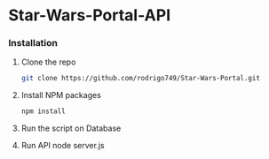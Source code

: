 # Star-Wars-Portal-API

### Installation
1. Clone the repo
   ```sh
   git clone https://github.com/rodrigo749/Star-Wars-Portal.git
   ```
2. Install NPM packages
   ```sh
   npm install
   ```
3. Run the script on Database


4. Run API
 node server.js
